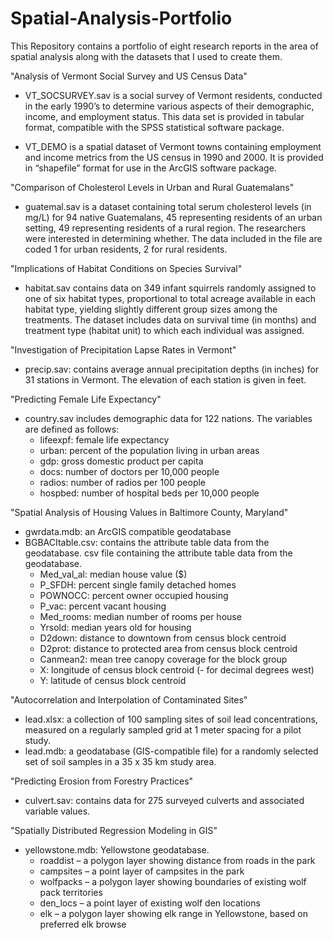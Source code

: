 # Spatial-Analysis-Portfolio
This Repository contains a portfolio of eight research reports in the area of spatial analysis along with the datasets that I used to create them. 

"Analysis of Vermont Social Survey and US Census Data"
  - VT_SOCSURVEY.sav is a social survey of Vermont residents,
  conducted in the early 1990’s to determine various aspects of their demographic, income, and
  employment status. This data set is provided in tabular format, compatible with the SPSS statistical
  software package. 
  
  - VT_DEMO is a spatial dataset of Vermont towns containing employment and income
  metrics from the US census in 1990 and 2000. It is provided in “shapefile” format for use in the ArcGIS
  software package.

"Comparison of Cholesterol Levels in Urban and Rural Guatemalans"
  - guatemal.sav is a dataset containing total serum cholesterol levels (in mg/L) for 94 native Guatemalans, 45 representing residents     of an urban setting,   49 representing residents of a rural region. The researchers were interested in determining whether. The data
  included in the file  are coded 1 for urban residents, 2 for rural residents.

"Implications of Habitat Conditions on Species Survival"
  - habitat.sav contains data on 349 infant squirrels randomly assigned to one of six habitat types, proportional to total acreage
  available in each habitat type, yielding slightly different group sizes among the treatments. The dataset  includes data on survival     time   (in months) and treatment type (habitat unit) to which each individual was assigned.
  
"Investigation of Precipitation Lapse Rates in Vermont"
  - precip.sav: contains average annual precipitation depths (in inches) for 31 stations in Vermont. The elevation of each station is     given in feet. 
  
"Predicting Female Life Expectancy"
  - country.sav includes demographic data for 122 nations. The variables are defined as follows:
    - lifeexpf: female life expectancy
    - urban: percent of the population living in urban areas
    - gdp: gross domestic product per capita
    - docs: number of doctors per 10,000 people
    - radios: number of radios per 100 people
    - hospbed: number of hospital beds per 10,000 people

"Spatial Analysis of Housing Values in Baltimore County, Maryland"
- gwrdata.mdb: an ArcGIS compatible geodatabase 
- BGBACItable.csv: contains the attribute table data from the geodatabase. csv file containing the attribute table data from the geodatabase. 
    - Med_val_al: median house value ($)
    - P_SFDH: percent single family detached homes
    - POWNOCC: percent owner occupied housing
    - P_vac: percent vacant housing
    - Med_rooms: median number of rooms per house
    - Yrsold: median years old for housing
    - D2down: distance to downtown from census block centroid
    - D2prot: distance to protected area from census block centroid
    - Canmean2: mean tree canopy coverage for the block group
    - X: longitude of census block centroid (- for decimal degrees west)
    - Y: latitude of census block centroid

"Autocorrelation and Interpolation of Contaminated Sites"
- lead.xlsx: a collection of 100 sampling sites of soil lead concentrations, measured on a
regularly sampled grid at 1 meter spacing for a pilot study. 
- lead.mdb: a geodatabase (GIS-compatible file) for a randomly selected set of soil samples in a 35 x 35 km study
area. 

"Predicting Erosion from Forestry Practices"
- culvert.sav: contains data for 275 surveyed culverts and associated variable values.  

"Spatially Distributed Regression Modeling in GIS"
- yellowstone.mdb: Yellowstone geodatabase.
  - roaddist – a polygon layer showing distance from roads in the park
  - campsites – a point layer of campsites in the park
  - wolfpacks – a polygon layer showing boundaries of existing wolf pack territories
  - den_locs – a point layer of existing wolf den locations
  - elk – a polygon layer showing elk range in Yellowstone, based on preferred elk browse
